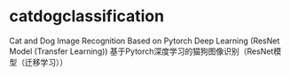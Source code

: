 # catdogclassification
Cat and Dog Image Recognition Based on Pytorch Deep Learning (ResNet Model (Transfer Learning)) 基于Pytorch深度学习的猫狗图像识别（ResNet模型（迁移学习））
